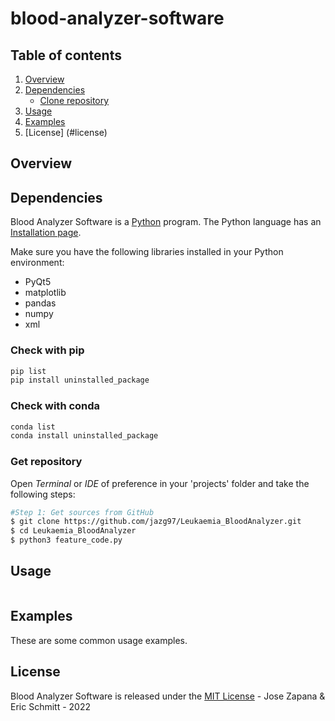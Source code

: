 # blood-analyzer-software

## Table of contents

1. [Overview](#overview)
2. [Dependencies](#dependencies)
	- [Clone repository](#get-repository)
3. [Usage](#usage)
4. [Examples](#examples)
5. [License] (#license)

## Overview

## Dependencies

Blood Analyzer Software is a [Python](https:///www.python.org) program. The Python language has an [Installation page](https://www.python.org/downloads/).

Make sure you have the following libraries installed in your Python environment:

- PyQt5
- matplotlib 
- pandas 
- numpy 
- xml 

### Check with pip

```bash
pip list
pip install uninstalled_package

```

### Check with conda

```bash
conda list
conda install uninstalled_package
```

### Get repository

Open _Terminal_ or _IDE_ of preference in your 'projects' folder and take the following steps:

```bash
#Step 1: Get sources from GitHub
$ git clone https://github.com/jazg97/Leukaemia_BloodAnalyzer.git
$ cd Leukaemia_BloodAnalyzer
$ python3 feature_code.py
```

## Usage

```py

```

## Examples

These are some common usage examples.

## License

Blood Analyzer Software is released under the [MIT License](http://www.opensource.org/licenses/MIT) - Jose Zapana & Eric Schmitt - 2022

